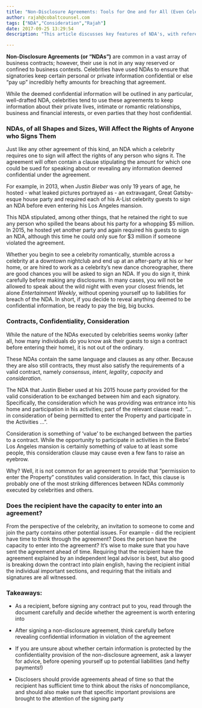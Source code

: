 ```yaml
---
title: "Non-Disclosure Agreements: Tools for One and for All (Even Celebrities!)"
author: rajah@cobaltcounsel.com
tags: ["NDA","Consideration","Rajah"]
date: 2017-09-25 13:29:54
description: "This article discusses key features of NDA's, with reference to celebrity use."

---
```


**Non-Disclosure Agreements (or “NDAs”)** are common in a vast array of business contracts; however, their use is not in any way reserved or confined to business contexts. Celebrities have used NDAs to ensure that signatories keep certain personal or private information confidential or else “pay up” incredibly hefty amounts for breaching that agreement.

 



While the deemed confidential information will be outlined in any particular, well-drafted NDA, celebrities tend to use these agreements to keep information about their private lives, intimate or romantic relationships, business and financial interests, or even parties that they host confidential.

 

### NDAs, of all Shapes and Sizes, Will Affect the Rights of Anyone who Signs Them

Just like any other agreement of this kind, an NDA which a celebrity requires one to sign will affect the rights of any person who signs it. The agreement will often contain a clause stipulating the amount for which one could be sued for speaking about or revealing any information deemed confidential under the agreement.

 

For example, in 2013, when *Justin Bieber* was only 19 years of age, he hosted - what leaked pictures portrayed as - an extravagant, Great Gatsby-esque house party and required each of his A-List celebrity guests to sign an NDA before even entering his Los Angeles mansion.

This NDA stipulated, among other things, that he retained the right to sue any person who spilled the beans about his party for a whopping $5 million. In 2015, he hosted yet another party and again required his guests to sign an NDA, although this time he could only sue for $3 million if someone violated the agreement.

 

Whether you begin to see a celebrity romantically, stumble across a celebrity at a downtown nightclub and end up at an after-party at his or her home, or are hired to work as a celebrity’s new dance choreographer, there are good chances you will be asked to sign an NDA. If you do sign it, think carefully before making any disclosures. In many cases, you will not be allowed to speak about the wild night with even your closest friends, let alone *Entertainment Weekly*, without opening yourself up to liabilities for breach of the NDA. In short, if you decide to reveal anything deemed to be confidential information, be ready to pay the big, big bucks.

 

### Contracts, Confidentiality, Consideration

While the nature of the NDAs executed by celebrities seems wonky (after all, how many individuals do you know ask their guests to sign a contract before entering their home), it is not out of the ordinary.

 

These NDAs contain the same language and clauses as any other. Because they are also still contracts, they must also satisfy the requirements of a valid contract, namely *consensus*, *intent*, *legality*, *capacity* and *consideration*.

 

The NDA that Justin Bieber used at his 2015 house party provided for the valid consideration to be exchanged between him and each signatory. Specifically, the consideration which he was providing was entrance into his home and participation in his activities; part of the relevant clause read: “... in consideration of being permitted to enter the Property and participate in the Activities …”.

 

Consideration is something of ‘value’ to be exchanged between the parties to a contract. While the opportunity to participate in activities in the Biebs’ Los Angeles mansion is certainly something of value to at least some people, this consideration clause may cause even a few fans to raise an eyebrow.

Why? Well, it is not common for an agreement to provide that “permission to enter the Property” constitutes valid consideration. In fact, this clause is probably one of the most striking differences between NDAs commonly executed by celebrities and others.

 

### Does the recipient have the capacity to enter into an agreement?

From the perspective of the celebrity, an invitation to someone to come and join the party contains other potential issues. For example - did the recipient have time to think through the agreement? Does the person have the capacity to enter into the agreement?  It’s wise to make sure that you have sent the agreement ahead of time. Requiring that the recipient have the agreement explained by an independent legal advisor is best, but also good is breaking down the contract into plain english, having the recipient initial the individual important sections, and requiring that the initials and signatures are all witnessed.

 

### Takeaways:

- As a recipient, before signing any contract put to you, read through the document carefully and decide whether the agreement is worth entering into

- After signing a non-disclosure agreement, think carefully before revealing confidential information in violation of the agreement

- If you are unsure about whether certain information is protected by the confidentiality provision of the non-disclosure agreement, ask a lawyer for advice, before opening yourself up to potential liabilities (and hefty payments!)

- Disclosers should provide agreements ahead of time so that the recipient has sufficient time to think about the risks of noncompliance, and should also make sure that specific important provisions are brought to the attention of the signing party

 

